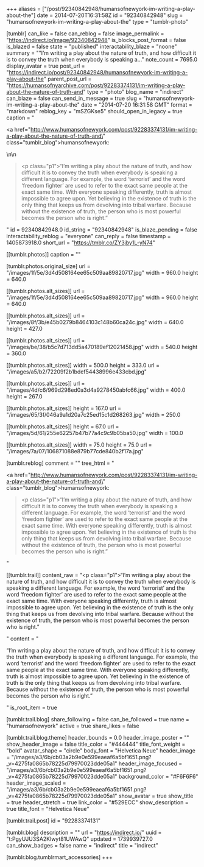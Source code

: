 +++
aliases = ["/post/92340842948/humansofnewyork-im-writing-a-play-about-the"]
date = 2014-07-20T16:31:58Z
id = "92340842948"
slug = "humansofnewyork-im-writing-a-play-about-the"
type = "tumblr-photo"

[tumblr]
can_like = false
can_reblog = false
image_permalink = "https://indirect.io/image/92340842948"
is_blocks_post_format = false
is_blazed = false
state = "published"
interactability_blaze = "noone"
summary = "\"I’m writing a play about the nature of truth, and how difficult it is to convey the truth when everybody is speaking a..."
note_count = 7695.0
display_avatar = true
post_url = "https://indirect.io/post/92340842948/humansofnewyork-im-writing-a-play-about-the"
parent_post_url = "https://humansofnyarchive.com/post/92283374131/im-writing-a-play-about-the-nature-of-truth-and"
type = "photo"
blog_name = "indirect"
can_blaze = false
can_send_in_message = true
slug = "humansofnewyork-im-writing-a-play-about-the"
date = "2014-07-20 16:31:58 GMT"
format = "markdown"
reblog_key = "mSZGKse5"
should_open_in_legacy = true
caption = "<p><a href=\"http://www.humansofnewyork.com/post/92283374131/im-writing-a-play-about-the-nature-of-truth-and\" class=\"tumblr_blog\">humansofnewyork</a>:</p>\n\n<blockquote><p class=\"p1\">&ldquo;I’m writing a play about the nature of truth, and how difficult it is to convey the truth when everybody is speaking a different language. For example, the word ‘terrorist’ and the word ‘freedom fighter’ are used to refer to the exact same people at the exact same time. With everyone speaking differently, truth is almost impossible to agree upon. Yet believing in the existence of truth is the only thing that keeps us from devolving into tribal warfare. Because without the existence of truth, the person who is most powerful becomes the person who is right.&rdquo;</p></blockquote>"
id = 92340842948.0
id_string = "92340842948"
is_blaze_pending = false
interactability_reblog = "everyone"
can_reply = false
timestamp = 1405873918.0
short_url = "https://tmblr.co/ZY3jby1L-yN74"

[[tumblr.photos]]
caption = ""

[tumblr.photos.original_size]
url = "/images/1f/5e/3d4d508164ee65c509aa89820717.jpg"
width = 960.0
height = 640.0

[[tumblr.photos.alt_sizes]]
url = "/images/1f/5e/3d4d508164ee65c509aa89820717.jpg"
width = 960.0
height = 640.0

[[tumblr.photos.alt_sizes]]
url = "/images/8f/3b/e45b0279b8464103c148b60ca24c.jpg"
width = 640.0
height = 427.0

[[tumblr.photos.alt_sizes]]
url = "/images/be/38/b5c7d713dd5a470189ef12021458.jpg"
width = 540.0
height = 360.0

[[tumblr.photos.alt_sizes]]
width = 500.0
height = 333.0
url = "/images/a5/b2/72209f2b1bdef54438996e433cbd.jpg"

[[tumblr.photos.alt_sizes]]
url = "/images/4d/c6/969d298ed0a3d4a9278450abfc66.jpg"
width = 400.0
height = 267.0

[[tumblr.photos.alt_sizes]]
height = 167.0
url = "/images/65/3f/046a9a1d20a7c25ed15c1d268263.jpg"
width = 250.0

[[tumblr.photos.alt_sizes]]
height = 67.0
url = "/images/5d/61/255e62257b47b77a4c9c9b05ba50.jpg"
width = 100.0

[[tumblr.photos.alt_sizes]]
width = 75.0
height = 75.0
url = "/images/7a/07/106871088e879b77cde840b2f17a.jpg"

[tumblr.reblog]
comment = ""
tree_html = "<p><a href=\"http://www.humansofnewyork.com/post/92283374131/im-writing-a-play-about-the-nature-of-truth-and\" class=\"tumblr_blog\">humansofnewyork</a>:</p><blockquote><p class=\"p1\">“I’m writing a play about the nature of truth, and how difficult it is to convey the truth when everybody is speaking a different language. For example, the word ‘terrorist’ and the word ‘freedom fighter’ are used to refer to the exact same people at the exact same time. With everyone speaking differently, truth is almost impossible to agree upon. Yet believing in the existence of truth is the only thing that keeps us from devolving into tribal warfare. Because without the existence of truth, the person who is most powerful becomes the person who is right.”</p></blockquote>"

[[tumblr.trail]]
content_raw = "<p class=\"p1\">“I’m writing a play about the nature of truth, and how difficult it is to convey the truth when everybody is speaking a different language. For example, the word ‘terrorist’ and the word ‘freedom fighter’ are used to refer to the exact same people at the exact same time. With everyone speaking differently, truth is almost impossible to agree upon. Yet believing in the existence of truth is the only thing that keeps us from devolving into tribal warfare. Because without the existence of truth, the person who is most powerful becomes the person who is right.”</p>"
content = "<p>&ldquo;I&rsquo;m writing a play about the nature of truth, and how difficult it is to convey the truth when everybody is speaking a different language. For example, the word &lsquo;terrorist&rsquo; and the word &lsquo;freedom fighter&rsquo; are used to refer to the exact same people at the exact same time. With everyone speaking differently, truth is almost impossible to agree upon. Yet believing in the existence of truth is the only thing that keeps us from devolving into tribal warfare. Because without the existence of truth, the person who is most powerful becomes the person who is right.&rdquo;</p>"
is_root_item = true

[tumblr.trail.blog]
share_following = false
can_be_followed = true
name = "humansofnewyork"
active = true
share_likes = false

[tumblr.trail.blog.theme]
header_bounds = 0.0
header_image_poster = ""
show_header_image = false
title_color = "#444444"
title_font_weight = "bold"
avatar_shape = "circle"
body_font = "Helvetica Neue"
header_image = "/images/a3/6b/cb03a2b9e0e599eaeaf6a5bf1651.png?_v=4275fa0865b78225d79970023dde05a1"
header_image_focused = "/images/a3/6b/cb03a2b9e0e599eaeaf6a5bf1651.png?_v=4275fa0865b78225d79970023dde05a1"
background_color = "#F6F6F6"
header_image_scaled = "/images/a3/6b/cb03a2b9e0e599eaeaf6a5bf1651.png?_v=4275fa0865b78225d79970023dde05a1"
show_avatar = true
show_title = true
header_stretch = true
link_color = "#529ECC"
show_description = true
title_font = "Helvetica Neue"

[tumblr.trail.post]
id = "92283374131"

[tumblr.blog]
description = ""
url = "https://indirect.io/"
uuid = "t:PgyUJU3SA2Klwyt81UWAwQ"
updated = 1739939727.0
can_show_badges = false
name = "indirect"
title = "indirect"

[tumblr.blog.tumblrmart_accessories]
+++
